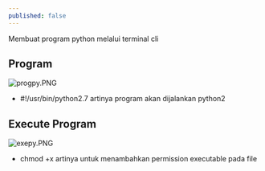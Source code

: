 ```yaml
---
published: false
---
```

Membuat program python melalui terminal cli

## Program
![progpy.PNG]({{site.baseurl}}/images/progpy.PNG)

- #!/usr/bin/python2.7 artinya program akan dijalankan python2

## Execute Program
![exepy.PNG]({{site.baseurl}}/images/exepy.PNG)

- chmod +x artinya untuk menambahkan permission executable pada file
